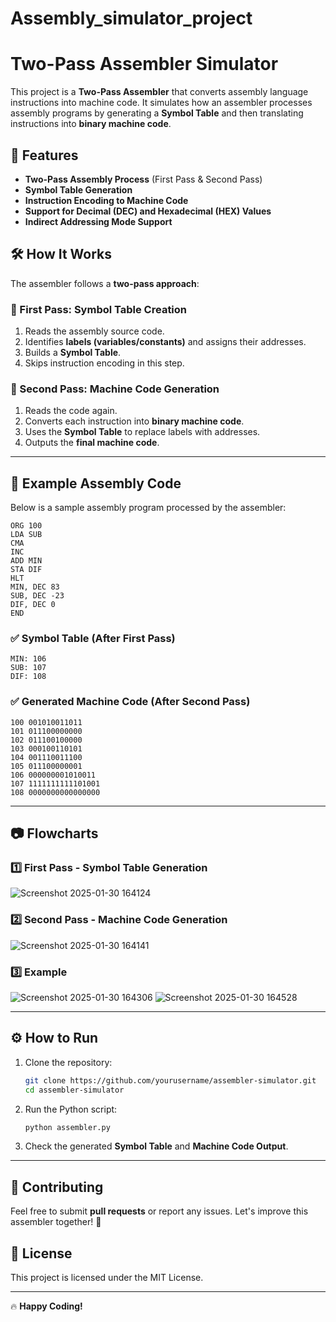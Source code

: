 # Assembly_simulator_project
# Two-Pass Assembler Simulator

This project is a **Two-Pass Assembler** that converts assembly language instructions into machine code. It simulates how an assembler processes assembly programs by generating a **Symbol Table** and then translating instructions into **binary machine code**.

## 🚀 Features

- **Two-Pass Assembly Process** (First Pass & Second Pass)
- **Symbol Table Generation**
- **Instruction Encoding to Machine Code**
- **Support for Decimal (DEC) and Hexadecimal (HEX) Values**
- **Indirect Addressing Mode Support**

## 🛠 How It Works

The assembler follows a **two-pass approach**:

### 🔹 First Pass: Symbol Table Creation

1. Reads the assembly source code.
2. Identifies **labels (variables/constants)** and assigns their addresses.
3. Builds a **Symbol Table**.
4. Skips instruction encoding in this step.

### 🔹 Second Pass: Machine Code Generation

1. Reads the code again.
2. Converts each instruction into **binary machine code**.
3. Uses the **Symbol Table** to replace labels with addresses.
4. Outputs the **final machine code**.

---

## 📜 Example Assembly Code

Below is a sample assembly program processed by the assembler:

```assembly
ORG 100
LDA SUB
CMA
INC
ADD MIN
STA DIF
HLT
MIN, DEC 83
SUB, DEC -23
DIF, DEC 0
END
```

### ✅ Symbol Table (After First Pass)

```
MIN: 106
SUB: 107
DIF: 108
```

### ✅ Generated Machine Code (After Second Pass)

```
100 001010011011
101 011100000000
102 011100100000
103 000100110101
104 001110011100
105 011100000001
106 000000001010011
107 1111111111101001
108 0000000000000000
```

---

## 📷 Flowcharts

### **1️⃣ First Pass - Symbol Table Generation**
![Screenshot 2025-01-30 164124](https://github.com/user-attachments/assets/dd01fe6e-e8a0-4d23-b073-f4416b470810)


### **2️⃣ Second Pass - Machine Code Generation**
![Screenshot 2025-01-30 164141](https://github.com/user-attachments/assets/fbd85ac0-7c25-43fd-8698-446e8145645f)


### **3️⃣ Example**
![Screenshot 2025-01-30 164306](https://github.com/user-attachments/assets/dcd4aca0-d896-400f-ad85-2d067dc509ee)
![Screenshot 2025-01-30 164528](https://github.com/user-attachments/assets/56496ca9-8900-42c9-8d8c-c421fe3e2ee3)




---

## ⚙️ How to Run

1. Clone the repository:
   ```sh
   git clone https://github.com/yourusername/assembler-simulator.git
   cd assembler-simulator
   ```
2. Run the Python script:
   ```sh
   python assembler.py
   ```
3. Check the generated **Symbol Table** and **Machine Code Output**.

---

## 🤝 Contributing

Feel free to submit **pull requests** or report any issues. Let's improve this assembler together! 🚀

## 📜 License

This project is licensed under the MIT License.

---

🔥 **Happy Coding!**

